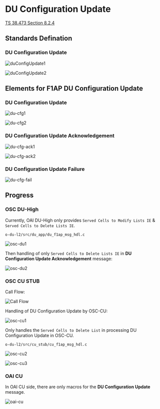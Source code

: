 # DU Configuration Update 

[TS 38.473 Section 8.2.4](./TS-38.473.pdf)

## Standards Defination

### DU Configuration Update

![duConfigUpdate1](./images/s1.png)

![duConfigUpdate2](./images/s2.png)

## Elements for F1AP DU Configuration Update  

### DU Configuration Update

![du-cfg1](./images/du-cfg1.png)

![du-cfg2](./images/du-cfg2.png)

### DU Configuration Update Acknowledgement

![du-cfg-ack1](./images/du-cfg-ack1.png)

![du-cfg-ack2](./images/du-cfg-ack2.png)

### DU Configuration Update Failure

![du-cfg-fail](./images/du-cfg-fail.png)

## Progress

### OSC DU-High

Currently, OAI DU-High only provides `Served Cells to Modify Lists IE` & `Served Cells to Delete Lists IE`.

`o-du-l2/src/du_app/du_f1ap_msg_hdl.c`

![osc-du1](./images/osc-du1.png)

Then handling of only `Served Cells to Delete Lists IE` in **DU Configuration Update Acknowledgement** message:

![osc-du2](./images/osc-du2.png)

### OSC CU STUB

Call Flow:

![Call Flow](./images/F1APMsgHdlr.png)

Handling of DU Configuration Update by OSC-CU:

![osc-cu1](./images/osc-cu1.png)

Only handles the `Served Cells to Delete List` in processing DU Configuration Update in OSC-CU.

`o-du-l2/src/cu_stub/cu_f1ap_msg_hdl.c`

![osc-cu2](./images/osc-cu2.png)

![osc-cu3](./images/osc-cu3.png)

### OAI CU 

In OAI CU side, there are only macros for the **DU Configuration Update** message.

![oai-cu](./images/oai-cu.png)

